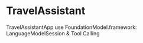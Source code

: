 # TravelAssistant
TravelAssistantApp use FoundationModel.framework: LanguageModelSession &amp; Tool Calling
